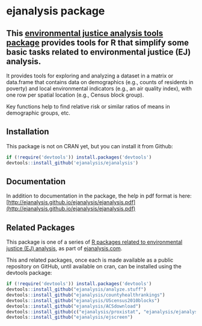 # ejanalysis package

## This [environmental justice analysis tools package](https://ejanalysis.github.io/ejanalysis/) provides tools for R that simplify some basic tasks related to environmental justice (EJ) analysis. 

It provides tools for exploring and analyzing a dataset in a matrix or data.frame that contains data on demographics (e.g., counts of residents in poverty) and local environmental indicators (e.g., an air quality index), with one row per spatial location (e.g., Census block group).  

Key functions help to find relative risk or similar ratios of means in demographic groups, etc.

## Installation

This package is not on CRAN yet, but you can install it from Github:

```r
if (!require('devtools')) install.packages('devtools')
devtools::install_github('ejanalysis/ejanalysis')
```

## Documentation

In addition to documentation in the package, the help in pdf format is here:
[http://ejanalysis.github.io/ejanalysis/ejanalysis.pdf](http://ejanalysis.github.io/ejanalysis/ejanalysis.pdf)

## Related Packages

This package is one of a series of [R packages related to environmental justice (EJ) analysis](http://ejanalysis.github.io/), as part of [ejanalysis.com](http://www.ejanalysis.com).  

This and related packages, once each is made available as a public repository on GitHub, until available on cran, can be installed using the devtools package: 

```r
if (!require('devtools')) install.packages('devtools')
devtools::install_github("ejanalysis/analyze.stuff")  
devtools::install_github("ejanalysis/countyhealthrankings")  
devtools::install_github("ejanalysis/UScensus2010blocks")  
devtools::install_github("ejanalysis/ACSdownload")  
devtools::install_github(c("ejanalysis/proxistat", "ejanalysis/ejanalysis"))
devtools::install_github("ejanalysis/ejscreen")
```
